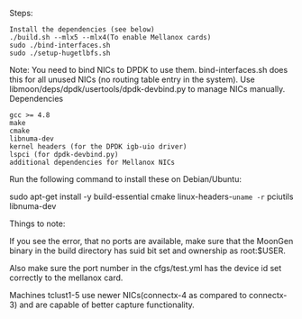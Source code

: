 Steps:


    Install the dependencies (see below)
    ./build.sh --mlx5 --mlx4(To enable Mellanox cards)
    sudo ./bind-interfaces.sh
    sudo ./setup-hugetlbfs.sh

Note: You need to bind NICs to DPDK to use them. bind-interfaces.sh does this for all unused NICs (no routing table entry in the system). Use libmoon/deps/dpdk/usertools/dpdk-devbind.py to manage NICs manually.
Dependencies

    gcc >= 4.8
    make
    cmake
    libnuma-dev
    kernel headers (for the DPDK igb-uio driver)
    lspci (for dpdk-devbind.py)
    additional dependencies for Mellanox NICs

Run the following command to install these on Debian/Ubuntu:

sudo apt-get install -y build-essential cmake linux-headers-`uname -r` pciutils libnuma-dev


Things to note:

If you see the error, that no ports are available, make sure that the MoonGen binary in the build directory has suid bit set and ownership as root:$USER.

Also make sure the port number in the cfgs/test.yml has the device id set correctly to the mellanox card.

Machines tclust1-5 use newer NICs(connectx-4 as compared to connectx-3) and are capable of better capture functionality. 

